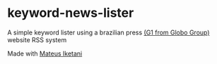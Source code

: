 # keyword-news-lister

A simple keyword lister using a brazilian press [(G1 from Globo Group)](https://g1.globo.com/) website RSS system

Made with [Mateus Iketani](https://github.com/matiketani)
